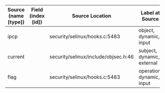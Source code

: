 | Source (name [type])  | Field (index [id]) | Source Location                       | Label at Source              |
|-----------------------|--------------------|---------------------------------------|------------------------------|
| ipcp                  |                    | security/selinux/hooks.c:5483         | object, dynamic, input       |
| current               |                    | security/selinux/include/objsec.h:46  | subject, dynamic, external   |
| flag                  |                    | security/selinux/hooks.c:5483         | operation, dynamic, input    |